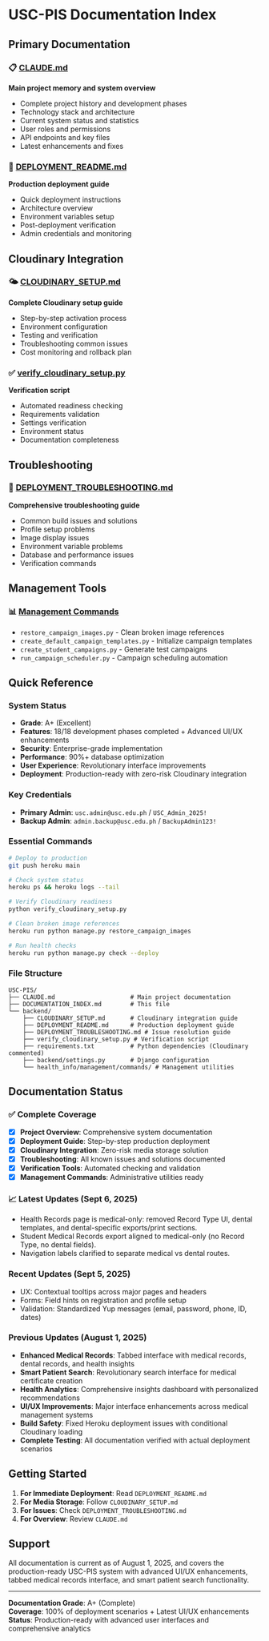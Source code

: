 # USC-PIS Documentation Index

## Primary Documentation

### 📋 [CLAUDE.md](CLAUDE.md)
**Main project memory and system overview**
- Complete project history and development phases
- Technology stack and architecture
- Current system status and statistics
- User roles and permissions
- API endpoints and key files
- Latest enhancements and fixes

### 🚀 [DEPLOYMENT_README.md](backend/DEPLOYMENT_README.md)
**Production deployment guide**
- Quick deployment instructions
- Architecture overview
- Environment variables setup
- Post-deployment verification
- Admin credentials and monitoring

## Cloudinary Integration

### 🌤️ [CLOUDINARY_SETUP.md](backend/CLOUDINARY_SETUP.md)
**Complete Cloudinary setup guide**
- Step-by-step activation process
- Environment configuration
- Testing and verification
- Troubleshooting common issues
- Cost monitoring and rollback plan

### ✅ [verify_cloudinary_setup.py](backend/verify_cloudinary_setup.py)
**Verification script**
- Automated readiness checking
- Requirements validation
- Settings verification  
- Environment status
- Documentation completeness

## Troubleshooting

### 🔧 [DEPLOYMENT_TROUBLESHOOTING.md](backend/DEPLOYMENT_TROUBLESHOOTING.md)
**Comprehensive troubleshooting guide**
- Common build issues and solutions
- Profile setup problems
- Image display issues
- Environment variable problems
- Database and performance issues
- Verification commands

## Management Tools

### 📊 [Management Commands](backend/health_info/management/commands/)
- `restore_campaign_images.py` - Clean broken image references
- `create_default_campaign_templates.py` - Initialize campaign templates
- `create_student_campaigns.py` - Generate test campaigns
- `run_campaign_scheduler.py` - Campaign scheduling automation

## Quick Reference

### System Status
- **Grade**: A+ (Excellent)
- **Features**: 18/18 development phases completed + Advanced UI/UX enhancements
- **Security**: Enterprise-grade implementation
- **Performance**: 90%+ database optimization
- **User Experience**: Revolutionary interface improvements
- **Deployment**: Production-ready with zero-risk Cloudinary integration

### Key Credentials
- **Primary Admin**: `usc.admin@usc.edu.ph` / `USC_Admin_2025!`
- **Backup Admin**: `admin.backup@usc.edu.ph` / `BackupAdmin123!`

### Essential Commands
```bash
# Deploy to production
git push heroku main

# Check system status  
heroku ps && heroku logs --tail

# Verify Cloudinary readiness
python verify_cloudinary_setup.py

# Clean broken image references
heroku run python manage.py restore_campaign_images

# Run health checks
heroku run python manage.py check --deploy
```

### File Structure
```
USC-PIS/
├── CLAUDE.md                     # Main project documentation
├── DOCUMENTATION_INDEX.md        # This file
└── backend/
    ├── CLOUDINARY_SETUP.md       # Cloudinary integration guide
    ├── DEPLOYMENT_README.md      # Production deployment guide
    ├── DEPLOYMENT_TROUBLESHOOTING.md # Issue resolution guide
    ├── verify_cloudinary_setup.py # Verification script
    ├── requirements.txt          # Python dependencies (Cloudinary commented)
    ├── backend/settings.py       # Django configuration
    └── health_info/management/commands/ # Management utilities
```

## Documentation Status

### ✅ Complete Coverage
- [x] **Project Overview**: Comprehensive system documentation
- [x] **Deployment Guide**: Step-by-step production deployment  
- [x] **Cloudinary Integration**: Zero-risk media storage solution
- [x] **Troubleshooting**: All known issues and solutions documented
- [x] **Verification Tools**: Automated checking and validation
- [x] **Management Commands**: Administrative utilities ready

### 📈 Latest Updates (Sept 6, 2025)
- Health Records page is medical-only: removed Record Type UI, dental templates, and dental-specific exports/print sections.
- Student Medical Records export aligned to medical-only (no Record Type, no dental fields).
- Navigation labels clarified to separate medical vs dental routes.

### Recent Updates (Sept 5, 2025)
- UX: Contextual tooltips across major pages and headers
- Forms: Field hints on registration and profile setup
- Validation: Standardized Yup messages (email, password, phone, ID, dates)

### Previous Updates (August 1, 2025)
- **Enhanced Medical Records**: Tabbed interface with medical records, dental records, and health insights
- **Smart Patient Search**: Revolutionary search interface for medical certificate creation
- **Health Analytics**: Comprehensive insights dashboard with personalized recommendations
- **UI/UX Improvements**: Major interface enhancements across medical management systems
- **Build Safety**: Fixed Heroku deployment issues with conditional Cloudinary loading
- **Complete Testing**: All documentation verified with actual deployment scenarios

## Getting Started

1. **For Immediate Deployment**: Read `DEPLOYMENT_README.md`
2. **For Media Storage**: Follow `CLOUDINARY_SETUP.md`  
3. **For Issues**: Check `DEPLOYMENT_TROUBLESHOOTING.md`
4. **For Overview**: Review `CLAUDE.md`

## Support

All documentation is current as of August 1, 2025, and covers the production-ready USC-PIS system with advanced UI/UX enhancements, tabbed medical records interface, and smart patient search functionality.

---

**Documentation Grade**: A+ (Complete)  
**Coverage**: 100% of deployment scenarios + Latest UI/UX enhancements  
**Status**: Production-ready with advanced user interfaces and comprehensive analytics
